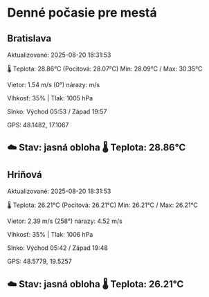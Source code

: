 ﻿# Denné počasie pre mestá

## Bratislava
Aktualizované: 2025-08-20 18:31:53

🌡️ Teplota: 28.86°C 
(Pocitová: 28.07°C)
Min: 28.09°C / Max: 30.35°C

Vietor: 1.54 m/s    (0°) 
nárazy:  m/s

Vlhkosť: 35% | Tlak: 1005 hPa

Slnko: Východ 05:53 / Západ 19:57

GPS: 48.1482, 17.1067

☁️ Stav: jasná obloha        🌡️ Teplota: 28.86°C
---

## Hriňová
Aktualizované: 2025-08-20 18:31:53

🌡️ Teplota: 26.21°C 
(Pocitová: 26.21°C)
Min: 26.21°C / Max: 26.21°C

Vietor: 2.39 m/s (258°)
nárazy: 4.52 m/s

Vlhkosť: 35% | Tlak: 1006 hPa

Slnko: Východ 05:42 / Západ 19:48

GPS: 48.5779, 19.5257

☁️ Stav: jasná obloha        🌡️ Teplota: 26.21°C
---
